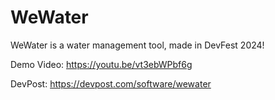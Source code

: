 # WeWater
WeWater is a water management tool, made in DevFest 2024!

Demo Video: https://youtu.be/vt3ebWPbf6g

DevPost: https://devpost.com/software/wewater
